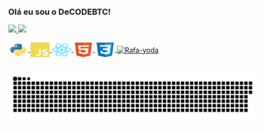 ### Olá eu sou o DeCODEBTC!

<div>
  <a href="https://github.com/DeCODEBTC">
  <img height="180em" src="https://github-readme-stats.vercel.app/api?username=DeCODEBTC&show_icons=true&theme=dark&include_all_commits=true&count_private=true"/>
  <img height="170em" src="https://github-readme-stats.vercel.app/api/top-langs/?username=DeCODEBTC&layout=compact&langs_count=7&theme=dark"/>
</div>
  <div style="display: inline_block"><br>
  <img align="center" alt="Rafa-Python" height="30" width="40" src="https://raw.githubusercontent.com/devicons/devicon/master/icons/python/python-original.svg">
  <img align="center" alt="Rafa-Js" height="30" width="40" src="https://raw.githubusercontent.com/devicons/devicon/master/icons/javascript/javascript-plain.svg">
  <img align="center" alt="Rafa-React" height="30" width="40" src="https://raw.githubusercontent.com/devicons/devicon/master/icons/react/react-original.svg">
  <img align="center" alt="Rafa-HTML" height="30" width="40" src="https://raw.githubusercontent.com/devicons/devicon/master/icons/html5/html5-original.svg">
  <img align="center" alt="Rafa-CSS" height="30" width="40" src="https://raw.githubusercontent.com/devicons/devicon/master/icons/css3/css3-original.svg">
  <img align="center" alt="Rafa-yoda" src="https://cliply.co/wp-content/uploads/2021/02/372102230_BITCOIN_400px.gif">
</div>
  
  ##
 ![Snake animation](https://github.com/DeCODEBTC/DeCODEBTC/blob/output/github-contribution-grid-snake.svg)
